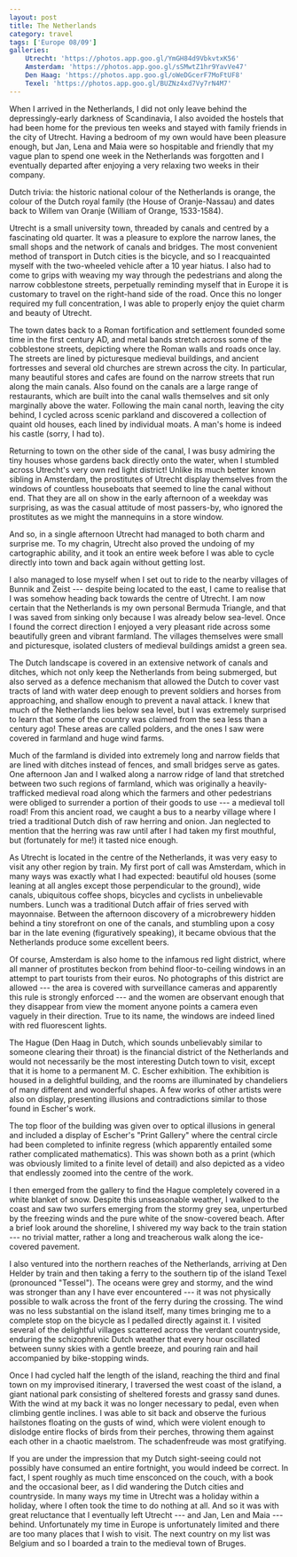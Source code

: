 ```yaml
---
layout: post
title: The Netherlands
category: travel
tags: ['Europe 08/09']
galleries:
    Utrecht: 'https://photos.app.goo.gl/YmGH84d9VbkvtxK56'
    Amsterdam: 'https://photos.app.goo.gl/sSMwtZ1hr9YavVe47'
    Den Haag: 'https://photos.app.goo.gl/oWeDGcerF7MoFtUF8'
    Texel: 'https://photos.app.goo.gl/BUZNz4xd7Vy7rN4M7'
---
```


When I arrived in the Netherlands, I did not only leave behind the
depressingly-early darkness of Scandinavia, I also avoided the hostels that
had been home for the previous ten weeks and stayed with family friends in the
city of Utrecht.
Having a bedroom of my own would have been pleasure enough, but Jan, Lena and
Maia were so hospitable and friendly that my vague plan to spend one week in
the Netherlands was forgotten and I eventually departed after enjoying a very
relaxing two weeks in their company.

Dutch trivia: the historic national colour of the Netherlands is orange, the
colour of the Dutch royal family (the House of Oranje-Nassau) and dates back
to Willem van Oranje (William of Orange, 1533-1584).

Utrecht is a small university town, threaded by canals and centred by a
fascinating old quarter.
It was a pleasure to explore the narrow lanes, the small shops and the network
of canals and bridges.
The most convenient method of transport in Dutch cities is the bicycle, and so
I reacquainted myself with the two-wheeled vehicle after a 10 year hiatus.
I also had to come to grips with weaving my way through the pedestrians and
along the narrow cobblestone streets, perpetually reminding myself that in
Europe it is customary to travel on the right-hand side of the road.
Once this no longer required my full concentration, I was able to properly
enjoy the quiet charm and beauty of Utrecht.

The town dates back to a Roman fortification and settlement founded some time
in the first century AD, and metal bands stretch across some of the
cobblestone streets, depicting where the Roman walls and roads once lay.
The streets are lined by picturesque medieval buildings, and ancient
fortresses and several old churches are strewn across the city.
In particular, many beautiful stores and cafes are found on the narrow streets
that run along the main canals.
Also found on the canals are a large range of restaurants, which are built
into the canal walls themselves and sit only marginally above the water.
Following the main canal north, leaving the city behind, I cycled across
scenic parkland and discovered a collection of quaint old houses, each lined
by individual moats.
A man's home is indeed his castle (sorry, I had to).

Returning to town on the other side of the canal, I was busy admiring the tiny
houses whose gardens back directly onto the water, when I stumbled across
Utrecht's very own red light district!
Unlike its much better known sibling in Amsterdam, the prostitutes of Utrecht
display themselves from the windows of countless houseboats that seemed to
line the canal without end.
That they are all on show in the early afternoon of a weekday was surprising,
as was the casual attitude of most passers-by, who ignored the prostitutes as
we might the mannequins in a store window.

And so, in a single afternoon Utrecht had managed to both charm and surprise
me.
To my chagrin, Utrecht also proved the undoing of my cartographic ability, and
it took an entire week before I was able to cycle directly into town and back
again without getting lost.

I also managed to lose myself when I set out to ride to the nearby villages of
Bunnik and Zeist --- despite being located to the east, I came to realise that
I was somehow heading back towards the centre of Utrecht.
I am now certain that the Netherlands is my own personal Bermuda Triangle, and
that I was saved from sinking only because I was already below sea-level.
Once I found the correct direction I enjoyed a very pleasant ride across some
beautifully green and vibrant farmland.
The villages themselves were small and picturesque, isolated clusters of
medieval buildings amidst a green sea.

The Dutch landscape is covered in an extensive network of canals and ditches,
which not only keep the Netherlands from being submerged, but also served as a
defence mechanism that allowed the Dutch to cover vast tracts of land with
water deep enough to prevent soldiers and horses from approaching, and shallow
enough to prevent a naval attack.
I knew that much of the Netherlands lies below sea level, but I was extremely
surprised to learn that some of the country was claimed from the sea less than
a century ago!
These areas are called polders, and the ones I saw were covered in farmland
and huge wind farms.

Much of the farmland is divided into extremely long and narrow fields that are
lined with ditches instead of fences, and small bridges serve as gates.
One afternoon Jan and I walked along a narrow ridge of land that stretched
between two such regions of farmland, which was originally a
heavily-trafficked medieval road along which the farmers and other pedestrians
were obliged to surrender a portion of their goods to use --- a medieval toll
road!
From this ancient road, we caught a bus to a nearby village where I tried a
traditional Dutch dish of raw herring and onion.
Jan neglected to mention that the herring was raw until after I had taken my
first mouthful, but (fortunately for me!) it tasted nice enough.

As Utrecht is located in the centre of the Netherlands, it was very easy to
visit any other region by train.
My first port of call was Amsterdam, which in many ways was exactly what I had
expected: beautiful old houses (some leaning at all angles except those
perpendicular to the ground), wide canals, ubiquitous coffee shops, bicycles
and cyclists in unbelievable numbers.
Lunch was a traditional Dutch affair of fries served with mayonnaise.
Between the afternoon discovery of a microbrewery hidden behind a tiny
storefront on one of the canals, and stumbling upon a cosy bar in the late
evening (figuratively speaking), it became obvious that the Netherlands
produce some excellent beers.

Of course, Amsterdam is also home to the infamous red light district, where
all manner of prostitutes beckon from behind floor-to-ceiling windows in an
attempt to part tourists from their euros.
No photographs of this district are allowed --- the area is covered with
surveillance cameras and apparently this rule is strongly enforced --- and the
women are observant enough that they disappear from view the moment anyone
points a camera even vaguely in their direction.
True to its name, the windows are indeed lined with red fluorescent lights.

The Hague (Den Haag in Dutch, which sounds unbelievably similar to someone
clearing their throat) is the financial district of the Netherlands and would
not necessarily be the most interesting Dutch town to visit, except that it is
home to a permanent M. C. Escher exhibition.
The exhibition is housed in a delightful building, and the rooms are
illuminated by chandeliers of many different and wonderful shapes.
A few works of other artists were also on display, presenting illusions and
contradictions similar to those found in Escher's work.

The top floor of the building was given over to optical illusions in general
and included a display of Escher's "Print Gallery" where the central circle
had been completed to infinite regress (which apparently entailed some rather
complicated mathematics).
This was shown both as a print (which was obviously limited to a finite level
of detail) and also depicted as a video that endlessly zoomed into the centre
of the work.

I then emerged from the gallery to find the Hague completely covered in a
white blanket of snow.
Despite this unseasonable weather, I walked to the coast and saw two surfers
emerging from the stormy grey sea, unperturbed by the freezing winds and the
pure white of the snow-covered beach.
After a brief look around the shoreline, I shivered my way back to the train
station --- no trivial matter, rather a long and treacherous walk along the
ice-covered pavement.

I also ventured into the northern reaches of the Netherlands, arriving at Den
Helder by train and then taking a ferry to the southern tip of the island
Texel (pronounced "Tessel").
The oceans were grey and stormy, and the wind was stronger than any I have
ever encountered --- it was not physically possible to walk across the front
of the ferry during the crossing.
The wind was no less substantial on the island itself, many times bringing me
to a complete stop on the bicycle as I pedalled directly against it.
I visited several of the delightful villages scattered across the verdant
countryside, enduring the schizophrenic Dutch weather that every hour
oscillated between sunny skies with a gentle breeze, and pouring rain and hail
accompanied by bike-stopping winds.

Once I had cycled half the length of the island, reaching the third and final
town on my improvised itinerary, I traversed the west coast of the island, a
giant national park consisting of sheltered forests and grassy sand dunes.
With the wind at my back it was no longer necessary to pedal, even when
climbing gentle inclines.
I was able to sit back and observe the furious hailstones floating on the
gusts of wind, which were violent enough to dislodge entire flocks of birds
from their perches, throwing them against each other in a chaotic maelstrom.
The schadenfreude was most gratifying.

If you are under the impression that my Dutch sight-seeing could not possibly
have consumed an entire fortnight, you would indeed be correct.
In fact, I spent roughly as much time ensconced on the couch, with a book and
the occasional beer, as I did wandering the Dutch cities and countryside.
In many ways my time in Utrecht was a holiday within a holiday, where I often
took the time to do nothing at all.
And so it was with great reluctance that I eventually left Utrecht --- and
Jan, Len and Maia --- behind.
Unfortunately my time in Europe is unfortunately limited and there are too
many places that I wish to visit.
The next country on my list was Belgium and so I boarded a train to the
medieval town of Bruges.
